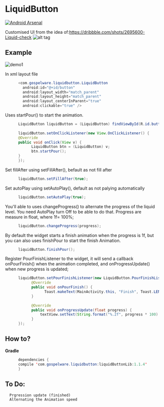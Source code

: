 # LiquidButton
[![Android Arsenal](https://img.shields.io/badge/Android%20Arsenal-LiquidButton-green.svg?style=true)](https://android-arsenal.com/details/1/3800)    

Customised UI from the idea of:https://dribbble.com/shots/2695600-Liquid-check
![alt tag](https://d13yacurqjgara.cloudfront.net/users/330174/screenshots/2695600/comp_2.gif)

## Example

![demo1](https://github.com/yoruriko/LiquidButton/blob/master/demo.gif)

In xml layout file
```java
      <com.gospelware.liquidbutton.LiquidButton
        android:id="@+id/button"
        android:layout_width="match_parent"
        android:layout_height="match_parent"
        android:layout_centerInParent="true"
        android:clickable="true" />
```
Uses startPour() to start the animation.    
```java
      LiquidButton liquidButton = (LiquidButton) findViewById(R.id.button);
  
      liquidButton.setOnClickListener(new View.OnClickListener() {
      @Override
      public void onClick(View v) {
            LiquidButton btn = (LiquidButton) v;
            btn.startPour();
      }
      });
```

Set fillAfter using setFillAfter(), befault as not fill after
```java
      liquidButton.setFillAfter(true);
```
Set autoPlay using setAutoPlay(), default as not palying automatically
```java
      liquidButton.setAutoPlay(true);
```

You'll able to uses changeProgress() to alternate the progress of the liquid level. You need AutoPlay turn Off to be able to do that. Progress are measure in float, where 1f= 100%;
```java
      liquidButton.changeProgress(progress);
```

By default the widget starts a finish animation when the progress is 1f, but you can also uses finishPour to start the finish Animation.
```java
      liquidButton.finishPour();
```

  Register PourFinishListener to the widget, it will send a callback onPourFinish() when the animation completed, and onProgressUpdate() when new progress is updated;
```java
      liquidButton.setPourFinishListener(new LiquidButton.PourFinishListener() {
            @Override
            public void onPourFinish() {
                  Toast.makeText(MainActivity.this, "Finish", Toast.LENGTH_SHORT).show();
            }
            
            @Override
            public void onProgressUpdate(float progress) {
                textView.setText(String.format("%.2f", progress * 100) + "%");
            }          
      });
```
## How to?

**Gradle**        

```java
      dependencies {    
      compile 'com.gospelware.liquidbutton:liquidButtonLib:1.1.4'
      }
```

## To Do:

      Prgression update (finished)
      Alternating the Animation speed

